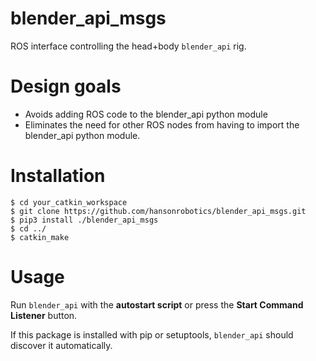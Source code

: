 blender_api_msgs
================

ROS interface controlling the head+body `blender_api` rig.

# Design goals
* Avoids adding ROS code to the blender_api python module
* Eliminates the need for other ROS nodes from having to import
  the blender_api python module.

# Installation
```
$ cd your_catkin_workspace
$ git clone https://github.com/hansonrobotics/blender_api_msgs.git
$ pip3 install ./blender_api_msgs
$ cd ../
$ catkin_make
```

# Usage
Run `blender_api` with the **autostart script** or press the **Start Command
Listener** button.

If this package is installed with pip or setuptools, `blender_api` should
discover it automatically.
